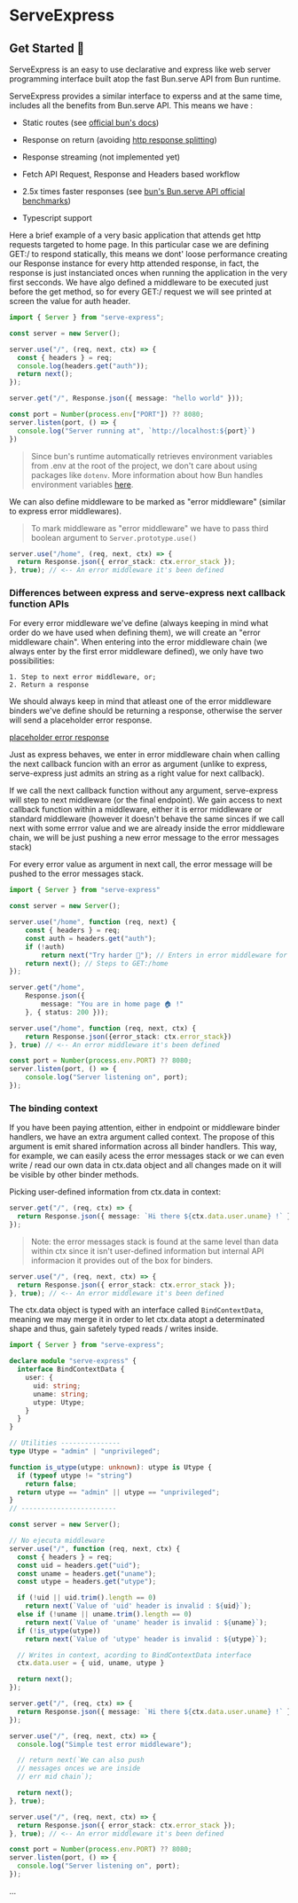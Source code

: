 # ServeExpress

## Get Started 🚀

ServeExpress is an easy to use declarative and express like web server programming interface built atop the fast Bun.serve API from Bun runtime.

ServeExpress provides a similar interface to experss and at the same time, includes all the benefits from Bun.serve API. This means we have :
- Static routes (see [official bun's docs](https://bun.sh/docs/api/http#static-routes))

- Response on return (avoiding [http response splitting](https://en.wikipedia.org/wiki/HTTP_response_splitting))

- Response streaming (not implemented yet)

- Fetch API Request, Response and Headers based workflow

- 2.5x times faster responses (see [bun's Bun.serve API official benchmarks](https://bun.sh/docs/api/http#benchmarks))

- Typescript support

Here a brief example of a very basic application that attends get http requests targeted to home page. In this particular case we are defining GET:/ to respond statically, this means we dont' loose performance creating our Response instance for every http attended response, in fact, the response is just instanciated onces when running the application in the very first secconds.  We have algo defined a middleware to be executed just before the get method, so for every GET:/ request we will see printed at screen the value for auth header.

```ts
import { Server } from "serve-express";

const server = new Server();

server.use("/", (req, next, ctx) => {
  const { headers } = req;
  console.log(headers.get("auth"));
  return next();
});

server.get("/", Response.json({ message: "hello world" }));

const port = Number(process.env["PORT"]) ?? 8080;
server.listen(port, () => {
  console.log("Server running at", `http://localhost:${port}`)
})
```

> Since bun's runtime automatically retrieves environment variables from .env at the root of the project, we don't care about using packages like `dotenv`. More information about how Bun handles environment variables [here](https://bun.sh/docs/runtime/env).

We can also define middleware to be marked as "error middleware" (similar to express error middlewares).

> To mark middleware as "error middleware" we have to pass third boolean argument to `Server.prototype.use()`

```ts
server.use("/home", (req, next, ctx) => {
  return Response.json({ error_stack: ctx.error_stack });
}, true); // <-- An error middleware it's been defined
```

### Differences between express and serve-express next callback function APIs

For every error middleware we've define (always keeping in mind what order do we have used when defining them), we will create an "error middleware chain". When entering into the error middleware chain (we always enter by the first error middleware defined), we only have two possibilities:

	1. Step to next error middleware, or;
	2. Return a response
	
We should always keep in mind that atleast one of the error middleware binders we've define should be returning a response, otherwise the server will send a placeholder error response.

[placeholder error response](https://github.com/panprogramadorgh/serve-express/blob/main/imgs/client-response-was-not-processed.pngg "placeholder error response")

Just as express behaves, we enter in error middleware chain when calling the next callback funcion with an error as argument (unlike to express, serve-express just admits an string as a right value for next callback).

If we call the next callback function without any argument, serve-express will step to next middleware (or the final endpoint). We gain access to next callback function within a middleware, either it is error middleware or standard middleware (however it doesn't behave the same sinces if we call next with some errror value and we are already inside the error middleware chain, we will be just pushing a new error message to the error messages stack)

For every error value as argument in next call, the error message will be pushed to the error messages stack.

```ts
import { Server } from "serve-express"

const server = new Server();

server.use("/home", function (req, next) {
	const { headers } = req;
	const auth = headers.get("auth");
	if (!auth)
		return next("Try harder 🧨"); // Enters in error middleware for /home
	return next(); // Steps to GET:/home
});

server.get("/home",
	Response.json({
		message: "You are in home page 🏠 !"
	}, { status: 200 }));

server.use("/home", function (req, next, ctx) {
	return Response.json({error_stack: ctx.error_stack})
}, true) // <-- An error middleware it's been defined

const port = Number(process.env.PORT) ?? 8080;
server.listen(port, () => {
	console.log("Server listening on", port);
});
```

### The binding context

If you have been paying attention, either in endpoint or middleware binder handlers, we have an extra argument called context. The propose of this argument is emit shared information across all binder handlers. This way, for example, we can easily acess the error messages stack or we can even write / read our own data in ctx.data object and all changes made on it will be visible by other binder methods.

Picking user-defined information from ctx.data in context:

```ts
server.get("/", (req, ctx) => {
  return Response.json({ message: `Hi there ${ctx.data.user.uname} !` }, { status: 200 });
});
```

> Note: the error messages stack is found at the same level than data within ctx since it isn't user-defined information but internal API informacion it provides out of the box for binders.

```ts
server.use("/", (req, next, ctx) => {
  return Response.json({ error_stack: ctx.error_stack });
}, true); // <-- An error middleware it's been defined
```

The ctx.data object is typed with an interface called `BindContextData`, meaning we may merge it in order to let ctx.data atopt a determinated shape and thus, gain safetely typed reads / writes inside.

```ts
import { Server } from "serve-express";

declare module "serve-express" {
  interface BindContextData {
    user: {
      uid: string;
      uname: string;
      utype: Utype;
    }
  }
}

// Utilities ---------------
type Utype = "admin" | "unprivileged";

function is_utype(utype: unknown): utype is Utype {
  if (typeof utype != "string")
    return false;
  return utype == "admin" || utype == "unprivileged";
}
// ------------------------

const server = new Server();

// No ejecuta middleware
server.use("/", function (req, next, ctx) {
  const { headers } = req;
  const uid = headers.get("uid");
  const uname = headers.get("uname");
  const utype = headers.get("utype");

  if (!uid || uid.trim().length == 0)
    return next(`Value of 'uid' header is invalid : ${uid}`);
  else if (!uname || uname.trim().length == 0)
    return next(`Value of 'uname' header is invalid : ${uname}`);
  if (!is_utype(utype))
    return next(`Value of 'utype' header is invalid : ${utype}`);

  // Writes in context, acording to BindContextData interface
  ctx.data.user = { uid, uname, utype }

  return next();
});

server.get("/", (req, ctx) => {
  return Response.json({ message: `Hi there ${ctx.data.user.uname} !` }, { status: 200 });
});

server.use("/", (req, next, ctx) => {
  console.log("Simple test error middleware");

  // return next(`We can also push
  // messages onces we are inside
  // err mid chain`);

  return next();
}, true);

server.use("/", (req, next, ctx) => {
  return Response.json({ error_stack: ctx.error_stack });
}, true); // <-- An error middleware it's been defined

const port = Number(process.env.PORT) ?? 8080;
server.listen(port, () => {
  console.log("Server listening on", port);
});
```

...
